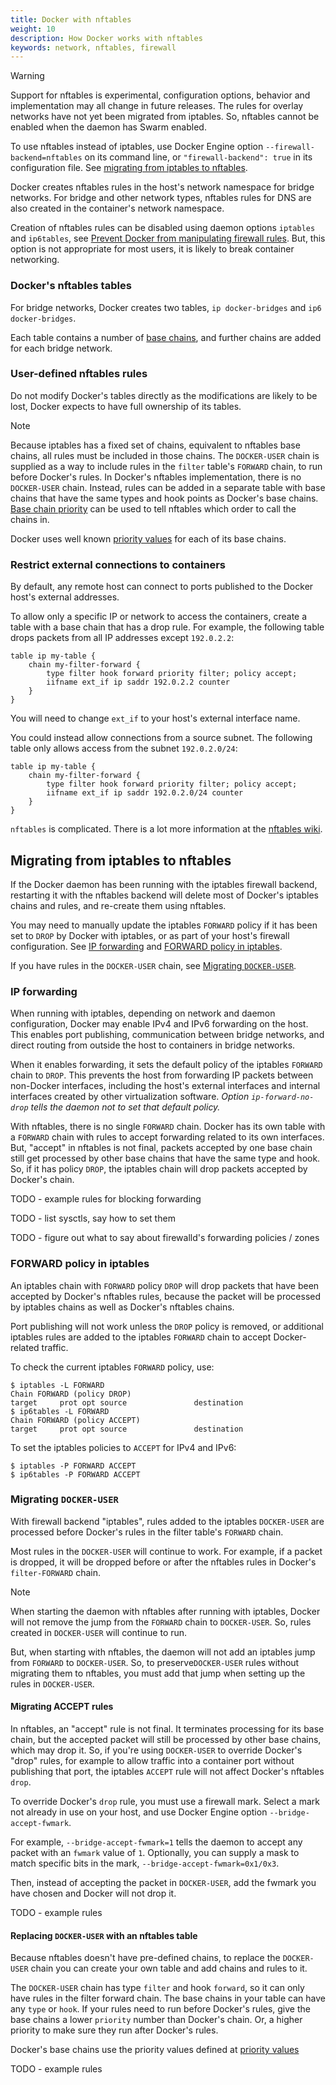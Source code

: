 ```yaml
---
title: Docker with nftables
weight: 10
description: How Docker works with nftables
keywords: network, nftables, firewall
---
```


> [!WARNING]
>
> Support for nftables is experimental, configuration options, behavior and
> implementation may all change in future releases.
> The rules for overlay networks have not yet been migrated from iptables.
> So, nftables cannot be enabled when the daemon has Swarm enabled.

To use nftables instead of iptables, use Docker Engine option
`--firewall-backend=nftables` on its command line, or `"firewall-backend": true`
in its configuration file. See [migrating from iptables to nftables](#migrating-from-iptables-to-nftables).

Docker creates nftables rules in the host's network namespace for bridge
networks. For bridge and other network types, nftables rules for DNS are
also created in the container's network namespace.

Creation of nftables rules can be disabled using daemon options `iptables`
and `ip6tables`, see [Prevent Docker from manipulating firewall rules](packet-filtering-firewalls.md#prevent-docker-from-manipulating-firewall-rules).
But, this option is not appropriate for most users, it is likely to break
container networking.

### Docker's nftables tables

For bridge networks, Docker creates two tables, `ip docker-bridges` and
`ip6 docker-bridges`.

Each table contains a number of [base chains](https://wiki.nftables.org/wiki-nftables/index.php/Configuring_chains#Adding_base_chains),
and further chains are added for each bridge network.

### User-defined nftables rules

Do not modify Docker's tables directly as the modifications are likely to
be lost, Docker expects to have full ownership of its tables.

> [!NOTE]
> 
> Because iptables has a fixed set of chains, equivalent to nftables base
> chains, all rules must be included in those chains. The `DOCKER-USER` chain
> is supplied as a way to include rules in the `filter` table's `FORWARD`
> chain, to run before Docker's rules.
> In Docker's nftables implementation, there is no `DOCKER-USER` chain.
> Instead, rules can be added in a separate table with base chains that
> have the same types and hook points as Docker's base chains. [Base chain
> priority](https://wiki.nftables.org/wiki-nftables/index.php/Configuring_chains#Base_chain_priority)
> can be used to tell nftables which order to call the chains in.

Docker uses well known [priority values](https://wiki.nftables.org/wiki-nftables/index.php/Netfilter_hooks#Priority_within_hook)
for each of its base chains.

### Restrict external connections to containers

By default, any remote host can connect to ports published to the Docker
host's external addresses.

To allow only a specific IP or network to access the containers, create a
table with a base chain that has a drop rule. For example, the
following table drops packets from all IP addresses except `192.0.2.2`:

```console
table ip my-table {
	chain my-filter-forward {
		type filter hook forward priority filter; policy accept;
		iifname ext_if ip saddr 192.0.2.2 counter
	}
}
```

You will need to change `ext_if` to your host's external interface name.

You could instead allow connections from a source subnet. The following
table only allows access from the subnet `192.0.2.0/24`:

```console
table ip my-table {
	chain my-filter-forward {
		type filter hook forward priority filter; policy accept;
		iifname ext_if ip saddr 192.0.2.0/24 counter
	}
}
```

`nftables` is complicated. There is a lot more information at the
[nftables wiki](https://wiki.nftables.org/wiki-nftables/index.php/Main_Page).

## Migrating from iptables to nftables

If the Docker daemon has been running with the iptables firewall backend,
restarting it with the nftables backend will delete most of Docker's iptables
chains and rules, and re-create them using nftables.

You may need to manually update the iptables `FORWARD` policy if it has
been set to `DROP` by Docker with iptables, or as part of your host's
firewall configuration. See [IP forwarding](#ip-forwarding) and [FORWARD
policy in iptables](#forward-policy-in-iptables).

If you have rules in the `DOCKER-USER` chain, see [Migrating `DOCKER-USER`](#migrating-docker-user).

### IP forwarding

When running with iptables, depending on network and daemon configuration,
Docker may enable IPv4 and IPv6 forwarding on the host. This enables port
publishing, communication between bridge networks, and direct routing from
outside the host to containers in bridge networks.

When it enables forwarding, it sets the default policy of the iptables `FORWARD`
chain to `DROP`. This prevents the host from forwarding IP packets between
non-Docker interfaces, including the host's external interfaces and internal
interfaces created by other virtualization software. _Option `ip-forward-no-drop`
tells the daemon not to set that default policy._

With nftables, there is no single `FORWARD` chain. Docker has its own table
with a `FORWARD` chain with rules to accept forwarding related to its own
interfaces. But, "accept" in nftables is not final, packets accepted by one
base chain still get processed by other base chains that have the same type
and hook. So, if it has policy `DROP`, the iptables chain will drop packets
accepted by Docker's chain.

TODO - example rules for blocking forwarding

TODO - list sysctls, say how to set them

TODO - figure out what to say about firewalld's forwarding policies / zones

### FORWARD policy in iptables

An iptables chain with `FORWARD` policy `DROP` will drop packets that have
been accepted by Docker's nftables rules, because the packet will be processed
by iptables chains as well as Docker's nftables chains.

Port publishing will not work unless the `DROP` policy is removed, or additional
iptables rules are added to the iptables `FORWARD` chain to accept Docker-related
traffic.

To check the current iptables `FORWARD` policy, use:

```console
$ iptables -L FORWARD
Chain FORWARD (policy DROP)
target     prot opt source               destination
$ ip6tables -L FORWARD
Chain FORWARD (policy ACCEPT)
target     prot opt source               destination
```

To set the iptables policies to `ACCEPT` for IPv4 and IPv6:

```console
$ iptables -P FORWARD ACCEPT
$ ip6tables -P FORWARD ACCEPT
```

### Migrating `DOCKER-USER`

With firewall backend "iptables", rules added to the iptables `DOCKER-USER`
are processed before Docker's rules in the filter table's `FORWARD` chain.

Most rules in the `DOCKER-USER` will continue to work. For example, if a
packet is dropped, it will be dropped before or after the nftables rules in
Docker's `filter-FORWARD` chain.

> [!NOTE]
>
> When starting the daemon with nftables after running with iptables, Docker
> will not remove the jump from the `FORWARD` chain to `DOCKER-USER`. So,
> rules created in `DOCKER-USER` will continue to run.
>
> But, when starting with nftables, the daemon will not add an iptables
> jump from `FORWARD` to `DOCKER-USER`. So, to preserve`DOCKER-USER` rules
> without migrating them to nftables, you must add that jump when setting
> up the rules in `DOCKER-USER`.

#### Migrating ACCEPT rules

In nftables, an "accept" rule is not final. It terminates processing
for its base chain, but the accepted packet will still be processed by
other base chains, which may drop it.
So, if you're using `DOCKER-USER` to override Docker's "drop" rules, for
example to allow traffic into a container port without publishing that port,
the iptables `ACCEPT` rule will not affect Docker's nftables `drop`.

To override Docker's `drop` rule, you must use a firewall mark. Select a
mark not already in use on your host, and use Docker Engine option
`--bridge-accept-fwmark`.

For example, `--bridge-accept-fwmark=1` tells the daemon to accept any
packet with an `fwmark` value of `1`. Optionally, you can supply a mask
to match specific bits in the mark, `--bridge-accept-fwmark=0x1/0x3`.

Then, instead of accepting the packet in `DOCKER-USER`, add the fwmark
you have chosen and Docker will not drop it.

TODO - example rules

#### Replacing `DOCKER-USER` with an nftables table

Because nftables doesn't have pre-defined chains, to replace the `DOCKER-USER`
chain you can create your own table and add chains and rules to it.

The `DOCKER-USER` chain has type `filter` and hook `forward`, so it can
only have rules in the filter forward chain. The base chains in your
table can have any `type` or `hook`. If your rules need to run before
Docker's rules, give the base chains a lower `priority` number than
Docker's chain. Or, a higher priority to make sure they run after Docker's
rules.

Docker's base chains use the priority values defined at
[priority values](https://wiki.nftables.org/wiki-nftables/index.php/Netfilter_hooks#Priority_within_hook)

TODO - example rules